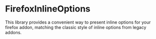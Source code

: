 # FirefoxInlineOptions
This library provides a convenient way to present inline options for your firefox addon, matching the classic style of inline options from legacy addons.
